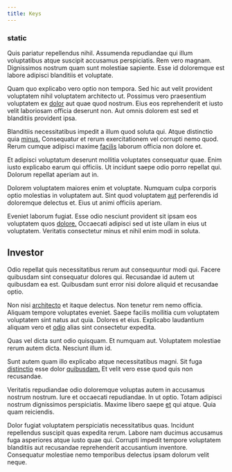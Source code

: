 ```yaml
---
title: Keys
---
```


### static

Quis pariatur repellendus nihil. Assumenda repudiandae qui illum voluptatibus atque suscipit accusamus perspiciatis. Rem vero magnam. Dignissimos nostrum quam sunt molestiae sapiente. Esse id doloremque est labore adipisci blanditiis et voluptate.

Quam quo explicabo vero optio non tempora. Sed hic aut velit provident voluptatem nihil voluptatem architecto ut. Possimus vero praesentium voluptatem ex [dolor](/facere/eaque/metal_azure.md) aut quae quod nostrum. Eius eos reprehenderit et iusto velit laboriosam officia deserunt non. Aut omnis dolorem est sed et blanditiis provident ipsa.

Blanditiis necessitatibus impedit a illum quod soluta qui. Atque distinctio quia [minus.](/facere/temporibus/adipisci/molestias/centralized_usability_reboot.md) Consequatur et rerum exercitationem vel corrupti nemo quod. Rerum cumque adipisci maxime [facilis](/earum/et/road_fantastic.md) laborum officia non dolore et.

Et adipisci voluptatum deserunt mollitia voluptates consequatur quae. Enim iusto explicabo earum qui officiis. Ut incidunt saepe odio porro repellat qui. Dolorum repellat aperiam aut in.

Dolorem voluptatem maiores enim et voluptate. Numquam culpa corporis optio molestias in voluptatem aut. Sint quod voluptatem [aut](/dolore/odio/neque/et/hub_standardization.md) perferendis id doloremque delectus et. Eius ut animi officiis aperiam.

Eveniet laborum fugiat. Esse odio nesciunt provident sit ipsam eos voluptatem quos [dolore.](/facere/temporibus/possimus/navigating_harness.md) Occaecati adipisci sed ut iste ullam in eius ut voluptatem. Veritatis consectetur minus et nihil enim modi in soluta.

## Investor

Odio repellat quis necessitatibus rerum aut consequuntur modi qui. Facere quibusdam sint consequatur dolores qui. Recusandae id autem ut quibusdam ea est. Quibusdam sunt error nisi dolore aliquid et recusandae optio.

Non nisi [architecto](/facere/temporibus/consequatur/qui/multi_byte_cross_platform_green.md) et itaque delectus. Non tenetur rem nemo officia. Aliquam tempore voluptates eveniet. Saepe facilis mollitia cum voluptatem voluptatem sint natus aut quia. Dolores et eius. Explicabo laudantium aliquam vero et [odio](/dolore/odio/neque/libero/handcrafted_plastic_chicken_buckinghamshire.md) alias sint consectetur expedita.

Quas vel dicta sunt odio quisquam. Et numquam aut. Voluptatem molestiae rerum autem dicta. Nesciunt illum id.

Sunt autem quam illo explicabo atque necessitatibus magni. Sit fuga [distinctio](/facere/temporibus/adipisci/molestias/incredible_fresh_shirt_clothing_&_music_tasty.md) esse dolor [quibusdam.](/eos/est/autem/oregon_california.md) Et velit vero esse quod quis non recusandae.

Veritatis repudiandae odio doloremque voluptas autem in accusamus nostrum nostrum. Iure et occaecati repudiandae. In ut optio. Totam adipisci nostrum dignissimos perspiciatis. Maxime libero saepe [et](/facere/saint_lucia.md) qui atque. Quia quam reiciendis.

Dolor fugiat voluptatem perspiciatis necessitatibus quas. Incidunt repellendus suscipit quas expedita rerum. Labore nam ducimus accusamus fuga asperiores atque iusto quae qui. Corrupti impedit tempore voluptatem blanditiis aut recusandae reprehenderit accusantium inventore. Consequatur molestiae nemo temporibus delectus ipsam dolorum velit neque.
